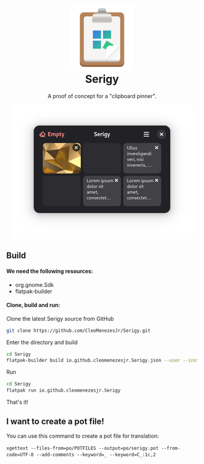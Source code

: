 <h1 align="center">
  <img src="data/icons/hicolor/scalable/apps/io.github.cleomenezesjr.Serigy.svg" alt="Serigy" height="170"/>
  <br>
  Serigy
</h1>

<p align="center"> A proof of concept for a "clipboard pinner".</p>

<p align="center">
  <img src ="data/screenshots/1.png" /></a>
</p>

## Build

#### We need the following resources:

- org.gnome.Sdk
- flatpak-builder

#### Clone, build and run:

Clone the latest Serigy source from GitHub

```bash
git clone https://github.com/CleoMenezesJr/Serigy.git
```

Enter the directory and build

```bash
cd Serigy
flatpak-builder build io.github.cleomenezesjr.Serigy.json --user --install --force-clean
```

Run

```bash
cd Serigy
flatpak run io.github.cleomenezesjr.Serigy
```

That's it!

## I want to create a pot file!

You can use this command to create a pot file for translation:

`xgettext --files-from=po/POTFILES --output=po/serigy.pot --from-code=UTF-8 --add-comments --keyword=_ --keyword=C_:1c,2`

<!-- ## I want to participate in the community! -->
<!-- Join [Aurea's room](https://matrix.to/#/%23aurea-app:matrix.org) at Matrix to ask questions and be part of the community. -->
